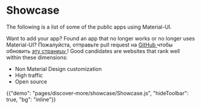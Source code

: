# Showcase

<p class="description">The following is a list of some of the public apps using Material-UI.</p>

Want to add your app? Found an app that no longer works or no longer uses Material-UI? Пожалуйста, отправьте pull request на [ GitHub ](https://github.com/mui-org/material-ui) чтобы обновить [ эту страницу ](https://github.com/mui-org/material-ui/blob/next/docs/src/pages/discover-more/showcase/appList.js)! Good candidates are websites that rank well within these dimensions:

- Non Material Design customization
- High traffic
- Open source

{{"demo": "pages/discover-more/showcase/Showcase.js", "hideToolbar": true, "bg": "inline"}}